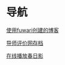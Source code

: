 # 导航

[使用fuwari创建的博客](https://fffold.github.io/)

[导师评价网存档](https://fffold.github.io/RateMySupervisor_save/html/)

[在线播放春日影](https://fffold.github.io/haruhikage/)
